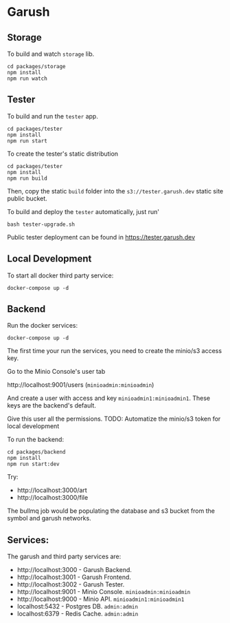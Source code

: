 # Garush

## Storage

To build and watch `storage` lib.

```shell
cd packages/storage
npm install
npm run watch
```

## Tester

To build and run the `tester` app.

```shell
cd packages/tester
npm install
npm run start
```

To create the tester's static distribution 

```shell
cd packages/tester
npm install
npm run build
```

Then, copy the static `build` folder into the `s3://tester.garush.dev` static site public bucket.

To build and deploy the `tester` automatically, just run'

```shell
bash tester-upgrade.sh
```

Public tester deployment can be found in https://tester.garush.dev

## Local Development

To start all docker third party service:

```shell
docker-compose up -d
```

## Backend

Run the docker services:

```shell
docker-compose up -d
```

The first time your run the services, you need to create the minio/s3 access key.

Go to the Minio Console's user tab

http://localhost:9001/users (`minioadmin:minioadmin`)

And create a user with access and key `minioadmin1:minioadmin1`. These keys are the backend's default.

Give this user all the permissions. TODO: Automatize the minio/s3 token for local development

To run the backend:

```shell
cd packages/backend
npm install
npm run start:dev
```

Try:

- http://localhost:3000/art
- http://localhost:3000/file

The bullmq job would be populating the database and s3 bucket from the symbol and garush networks.

## Services:

The garush and third party services are:

- http://localhost:3000 - Garush Backend.
- http://localhost:3001 - Garush Frontend.
- http://localhost:3002 - Garush Tester.
- http://localhost:9001 - Minio Console. `minioadmin:minioadmin`
- http://localhost:9000 - Minio API. `minioadmin1:minioadmin1`
- localhost:5432 - Postgres DB. `admin:admin`
- localhost:6379 - Redis Cache. `admin:admin`


